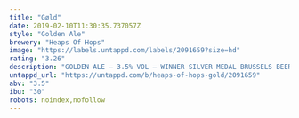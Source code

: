```yaml
---
title: "Gøld"
date: 2019-02-10T11:30:35.737057Z
style: "Golden Ale"
brewery: "Heaps Of Hops"
image: "https://labels.untappd.com/labels/2091659?size=hd"
rating: "3.26"
description: "GOLDEN ALE – 3.5% VOL – WINNER SILVER MEDAL BRUSSELS BEER CHALLENGE –  A fresh Golden Ale to quench your thirst on a bright day. This fairly dry, golden coloured ale retains some smooth bitterness, subtly combined with a fresh aroma of citrus from the fine tuned blend of Citra, Cascade and Magnum hops."
untappd_url: "https://untappd.com/b/heaps-of-hops-gold/2091659"
abv: "3.5"
ibu: "30"
robots: noindex,nofollow
---
```

